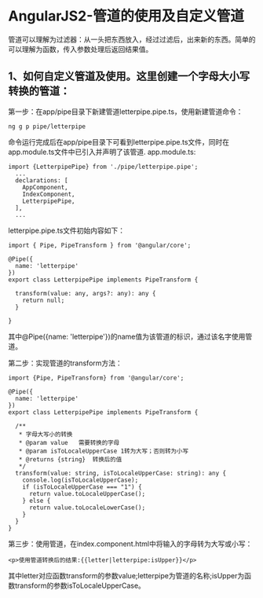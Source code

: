 AngularJS2-管道的使用及自定义管道
====

管道可以理解为过滤器：从一头把东西放入，经过过滤后，出来新的东西。简单的可以理解为函数，传入参数处理后返回结果值。

1、如何自定义管道及使用。这里创建一个字母大小写转换的管道：
------- 

第一步：在app/pipe目录下新建管道letterpipe.pipe.ts，使用新建管道命令：
```
ng g p pipe/letterpipe

```
命令运行完成后在app/pipe目录下可看到letterpipe.pipe.ts文件，同时在app.module.ts文件中已引入并声明了该管道.
app.module.ts:
```
import {LetterpipePipe} from './pipe/letterpipe.pipe';
  ...
  declarations: [
    AppComponent,
    IndexComponent,
    LetterpipePipe,
  ],
  ...
```
letterpipe.pipe.ts文件初始内容如下：
```
import { Pipe, PipeTransform } from '@angular/core';

@Pipe({
  name: 'letterpipe'
})
export class LetterpipePipe implements PipeTransform {

  transform(value: any, args?: any): any {
    return null;
  }

}

```
其中@Pipe({name: 'letterpipe'})的name值为该管道的标识，通过该名字使用管道。

第二步：实现管道的transform方法：
```
import {Pipe, PipeTransform} from '@angular/core';

@Pipe({
  name: 'letterpipe'
})
export class LetterpipePipe implements PipeTransform {

  /**
   * 字母大写小的转换
   * @param value   需要转换的字母
   * @param isToLocaleUpperCase 1转为大写；否则转为小写
   * @returns {string}  转换后的值
   */
  transform(value: string, isToLocaleUpperCase: string): any {
    console.log(isToLocaleUpperCase);
    if (isToLocaleUpperCase === "1") {
      return value.toLocaleUpperCase();
    } else {
      return value.toLocaleLowerCase();
    }
  }
}
```
第三步：使用管道，在index.component.html中将输入的字母转为大写或小写：
```
<p>使用管道转换后的结果:{{letter|letterpipe:isUpper}}</p>
```
其中letter对应函数transform的参数value;letterpipe为管道的名称;isUpper为函数transform的参数isToLocaleUpperCase。

